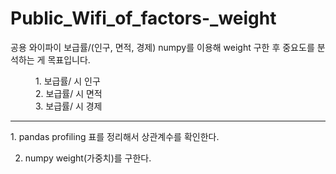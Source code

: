 # Public_Wifi_of_factors-_weight
<p>공용 와이파이 보급률/(인구, 면적, 경제) numpy를 이용해 weight 구한 후 중요도를 분석하는 게 목표입니다.</p>

<dl>
  <dt>
    <dd>1. 보급률/ 시 인구</dd>
    <dd>2. 보급률/ 시 면적</dd>
    <dd>3. 보급률/ 시 경제</dd>
  </dt>
</dl>
<hr>
1. pandas profiling
표를 정리해서 상관계수를 확인한다.

2. numpy
weight(가중치)를 구한다.

